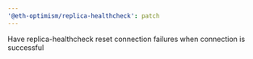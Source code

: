 ```yaml
---
'@eth-optimism/replica-healthcheck': patch
---
```


Have replica-healthcheck reset connection failures when connection is successful
